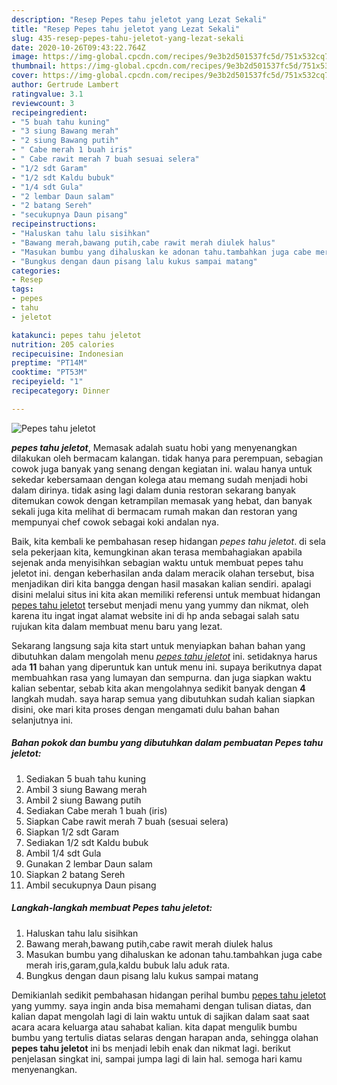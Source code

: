```yaml
---
description: "Resep Pepes tahu jeletot yang Lezat Sekali"
title: "Resep Pepes tahu jeletot yang Lezat Sekali"
slug: 435-resep-pepes-tahu-jeletot-yang-lezat-sekali
date: 2020-10-26T09:43:22.764Z
image: https://img-global.cpcdn.com/recipes/9e3b2d501537fc5d/751x532cq70/pepes-tahu-jeletot-foto-resep-utama.jpg
thumbnail: https://img-global.cpcdn.com/recipes/9e3b2d501537fc5d/751x532cq70/pepes-tahu-jeletot-foto-resep-utama.jpg
cover: https://img-global.cpcdn.com/recipes/9e3b2d501537fc5d/751x532cq70/pepes-tahu-jeletot-foto-resep-utama.jpg
author: Gertrude Lambert
ratingvalue: 3.1
reviewcount: 3
recipeingredient:
- "5 buah tahu kuning"
- "3 siung Bawang merah"
- "2 siung Bawang putih"
- " Cabe merah 1 buah iris"
- " Cabe rawit merah 7 buah sesuai selera"
- "1/2 sdt Garam"
- "1/2 sdt Kaldu bubuk"
- "1/4 sdt Gula"
- "2 lembar Daun salam"
- "2 batang Sereh"
- "secukupnya Daun pisang"
recipeinstructions:
- "Haluskan tahu lalu sisihkan"
- "Bawang merah,bawang putih,cabe rawit merah diulek halus"
- "Masukan bumbu yang dihaluskan ke adonan tahu.tambahkan juga cabe merah iris,garam,gula,kaldu bubuk lalu aduk rata."
- "Bungkus dengan daun pisang lalu kukus sampai matang"
categories:
- Resep
tags:
- pepes
- tahu
- jeletot

katakunci: pepes tahu jeletot 
nutrition: 205 calories
recipecuisine: Indonesian
preptime: "PT14M"
cooktime: "PT53M"
recipeyield: "1"
recipecategory: Dinner

---
```



![Pepes tahu jeletot](https://img-global.cpcdn.com/recipes/9e3b2d501537fc5d/751x532cq70/pepes-tahu-jeletot-foto-resep-utama.jpg)

<b><i>pepes tahu jeletot</i></b>, Memasak adalah suatu hobi yang menyenangkan dilakukan oleh bermacam kalangan. tidak hanya para perempuan, sebagian cowok juga banyak yang senang dengan kegiatan ini. walau hanya untuk sekedar kebersamaan dengan kolega atau memang sudah menjadi hobi dalam dirinya. tidak asing lagi dalam dunia restoran sekarang banyak ditemukan cowok dengan ketrampilan memasak yang hebat, dan banyak sekali juga kita melihat di bermacam rumah makan dan restoran yang mempunyai chef cowok sebagai koki andalan nya.

Baik, kita kembali ke pembahasan resep hidangan <i>pepes tahu jeletot</i>. di sela sela pekerjaan kita, kemungkinan akan terasa membahagiakan apabila sejenak anda menyisihkan sebagian waktu untuk membuat pepes tahu jeletot ini. dengan keberhasilan anda dalam meracik olahan tersebut, bisa menjadikan diri kita bangga dengan hasil masakan kalian sendiri. apalagi disini melalui situs ini kita akan memiliki referensi untuk membuat hidangan <u>pepes tahu jeletot</u> tersebut menjadi menu yang yummy dan nikmat, oleh karena itu ingat ingat alamat website ini di hp anda sebagai salah satu rujukan kita dalam membuat menu baru yang lezat.




Sekarang langsung saja kita start untuk menyiapkan bahan bahan yang dibutuhkan dalam mengolah menu <u><i>pepes tahu jeletot</i></u> ini. setidaknya harus ada <b>11</b> bahan yang diperuntuk kan untuk menu ini. supaya berikutnya dapat membuahkan rasa yang lumayan dan sempurna. dan juga siapkan waktu kalian sebentar, sebab kita akan mengolahnya sedikit banyak dengan <b>4</b> langkah mudah. saya harap semua yang dibutuhkan sudah kalian siapkan disini, oke mari kita proses dengan mengamati dulu bahan bahan selanjutnya ini.

<!--inarticleads1-->

##### Bahan pokok dan bumbu yang dibutuhkan dalam pembuatan Pepes tahu jeletot:

1. Sediakan 5 buah tahu kuning
1. Ambil 3 siung Bawang merah
1. Ambil 2 siung Bawang putih
1. Sediakan  Cabe merah 1 buah (iris)
1. Siapkan  Cabe rawit merah 7 buah (sesuai selera)
1. Siapkan 1/2 sdt Garam
1. Sediakan 1/2 sdt Kaldu bubuk
1. Ambil 1/4 sdt Gula
1. Gunakan 2 lembar Daun salam
1. Siapkan 2 batang Sereh
1. Ambil secukupnya Daun pisang




<!--inarticleads2-->

##### Langkah-langkah membuat Pepes tahu jeletot:

1. Haluskan tahu lalu sisihkan
1. Bawang merah,bawang putih,cabe rawit merah diulek halus
1. Masukan bumbu yang dihaluskan ke adonan tahu.tambahkan juga cabe merah iris,garam,gula,kaldu bubuk lalu aduk rata.
1. Bungkus dengan daun pisang lalu kukus sampai matang




Demikianlah sedikit pembahasan hidangan perihal bumbu <u>pepes tahu jeletot</u> yang yummy. saya ingin anda bisa memahami dengan tulisan diatas, dan kalian dapat mengolah lagi di lain waktu untuk di sajikan dalam saat saat acara acara keluarga atau sahabat kalian. kita dapat mengulik bumbu bumbu yang tertulis diatas selaras dengan harapan anda, sehingga olahan <b>pepes tahu jeletot</b> ini bs menjadi lebih enak dan nikmat lagi. berikut penjelasan singkat ini, sampai jumpa lagi di lain hal. semoga hari kamu menyenangkan.
